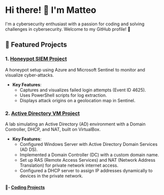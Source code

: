 # Hi there! 👋 I'm Matteo

I'm a cybersecurity enthusiast with a passion for coding and solving challenges in cybersecurity. Welcome to my GitHub profile! 🚀

## 🌟 Featured Projects

### 1. [Honeypot SIEM Project](https://github.com/TheRealLordy/Honeypot-SIEM)
A honeypot setup using Azure and Microsoft Sentinel to monitor and visualize cyber-attacks.

- **Key Features**:
  - Captures and visualizes failed login attempts (Event ID 4625).
  - Uses PowerShell scripts for log extraction.
  - Displays attack origins on a geolocation map in Sentinel.


### 2. [Active Directory VM Project](https://github.com/TheRealLordy/Active-Directory-Project)
A lab simulating an Active Directory (AD) environment with a Domain Controller, DHCP, and NAT, built on VirtualBox.

- **Key Features**:
  - Configured Windows Server with Active Directory Domain Services (AD DS).
  - Implemented a Domain Controller (DC) with a custom domain name.
  - Set up RAS (Remote Access Services) and NAT (Network Address Translation) for private network internet access.
  - Configured a DHCP server to assign IP addresses dynamically to devices in the private network.


#### 👾- [Coding Projects](https://github.com/TheRealLordy/Coding)
